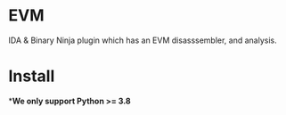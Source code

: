 # EVM

IDA & Binary Ninja plugin which has an EVM disasssembler, and analysis.

# Install
***We only support Python >= 3.8**


